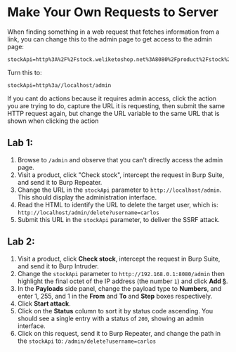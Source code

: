 # Make Your Own Requests to Server
When finding something in a web request that fetches information from a link, you can change this to the admin page to get access to the admin page:
```
stockApi=http%3A%2F%2Fstock.weliketoshop.net%3A8080%2Fproduct%2Fstock%2Fcheck%3FproductId%3D1%26storeId%3D1
```
Turn this to:
```
stockApi=http%3a//localhost/admin
```
If you cant do actions because it requires admin access, click the action you are trying to do, capture the URL it is requesting, then submit the same HTTP request again, but change the URL variable to the same URL that is shown when clicking the action
## Lab 1:
1. Browse to `/admin` and observe that you can't directly access the admin page.
2. Visit a product, click "Check stock", intercept the request in Burp Suite, and send it to Burp Repeater.
3. Change the URL in the `stockApi` parameter to `http://localhost/admin`. This should display the administration interface.
4. Read the HTML to identify the URL to delete the target user, which is:
    `http://localhost/admin/delete?username=carlos`
5. Submit this URL in the `stockApi` parameter, to deliver the SSRF attack.
## Lab 2:
1. Visit a product, click **Check stock**, intercept the request in Burp Suite, and send it to Burp Intruder.
2. Change the `stockApi` parameter to `http://192.168.0.1:8080/admin` then highlight the final octet of the IP address (the number `1`) and click **Add §**.
3. In the **Payloads** side panel, change the payload type to **Numbers**, and enter 1, 255, and 1 in the **From** and **To** and **Step** boxes respectively.
4. Click **Start attack**.
5. Click on the **Status** column to sort it by status code ascending. You should see a single entry with a status of `200`, showing an admin interface.
6. Click on this request, send it to Burp Repeater, and change the path in the `stockApi` to: `/admin/delete?username=carlos`